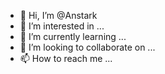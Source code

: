 - 👋 Hi, I’m @Anstark
- 👀 I’m interested in ...
- 🌱 I’m currently learning ...
- 💞️ I’m looking to collaborate on ...
- 📫 How to reach me ...

<!---
AnkenssS/AnkenssS is a ✨ special ✨ repository because its `README.md` (this file) appears on your GitHub profile.
You can click the Preview link to take a look at your changes.
--->
